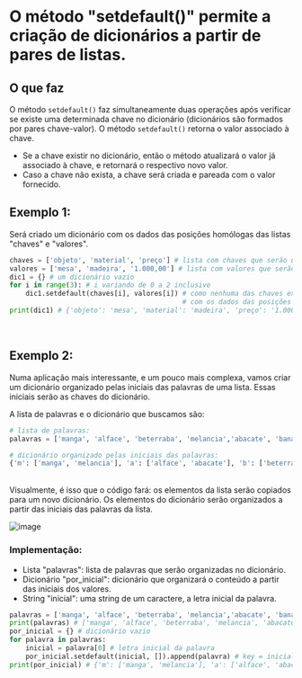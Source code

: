 # O método "setdefault()" permite a criação de dicionários a partir de pares de listas.

## O que faz
O método ```setdefault()``` faz simultaneamente duas operações após verificar se existe uma determinada chave no dicionário (dicionários são formados por pares chave-valor). O método ```setdefault()``` retorna o valor associado à chave.<br/>
* Se a chave existir no dicionário, então o método atualizará o valor já associado à chave, e retornará o respectivo novo valor.<br/>
* Caso a chave não exista, a chave será criada e pareada com o valor fornecido.<br/>
## Exemplo 1:<br/>
Será criado um dicionário com os dados das posições homólogas das listas "chaves" e "valores".<br/> 
```python
chaves = ['objeto', 'material', 'preço'] # lista com chaves que serão usadas no dicionário
valores = ['mesa', 'madeira', '1.000,00'] # lista com valores que serão usados no dicionário
dic1 = {} # um dicionário vazio
for i in range(3): # i variando de 0 a 2 inclusive
    dic1.setdefault(chaves[i], valores[i]) # como nenhuma das chaves existe, será criado o par chave-valor
                                           # com os dados das posições homólogas das duas listas.
print(dic1) # {'objeto': 'mesa', 'material': 'madeira', 'preço': '1.000,00'}
```
<br/>

## Exemplo 2:<br/>
Numa aplicação mais interessante, e um pouco mais complexa, vamos criar um dicionário organizado pelas iniciais das palavras de uma lista. Essas iniciais serão as chaves do dicionário. <br/>

A lista de palavras e o dicionário que buscamos são:<br/>
```python
# lista de palavras:
palavras = ['manga', 'alface', 'beterraba', 'melancia','abacate', 'banana']

# dicionário organizado pelas iniciais das palavras:
{'m': ['manga', 'melancia'], 'a': ['alface', 'abacate'], 'b': ['beterraba', 'banana']}
```
<br/>
Visualmente, é isso que o código fará: os elementos da lista serão copiados para um novo dicionário.  
Os elementos do dicionário serão organizados a partir das iniciais das palavras da lista.<br/>

![image](https://github.com/user-attachments/assets/bacee93f-8080-4ed8-a2a0-7f51a9686973)


### Implementação:<br/>
* Lista "palavras": lista de palavras que serão organizadas no dicionário.<br/>
* Dicionário "por_inicial": dicionário que organizará o conteúdo a partir das iniciais dos valores.<br/>
* String "inicial": uma string de um caractere, a letra inicial da palavra.<br/>

```python
palavras = ['manga', 'alface', 'beterraba', 'melancia','abacate', 'banana'] # lista original de palavras
print(palavras) # ['manga', 'alface', 'beterraba', 'melancia', 'abacate', 'banana']
por_inicial = {} # dicionário vazio
for palavra in palavras:
    inicial = palavra[0] # letra inicial da palavra
    por_inicial.setdefault(inicial, []).append(palavra) # key = inicial, value = lista de palavras com a inicial
print(por_inicial) # {'m': ['manga', 'melancia'], 'a': ['alface', 'abacate'], 'b': ['beterraba', 'banana']}
```
